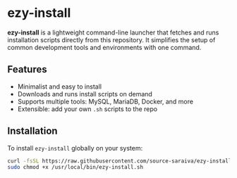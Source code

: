 # ezy-install


**ezy-install** is a lightweight command-line launcher that fetches and runs installation scripts directly from this repository. It simplifies the setup of common development tools and environments with one command.

## Features

- Minimalist and easy to install
- Downloads and runs install scripts on demand
- Supports multiple tools: MySQL, MariaDB, Docker, and more
- Extensible: add your own `.sh` scripts to the repo

## Installation

To install `ezy-install` globally on your system:

```bash
curl -fsSL https://raw.githubusercontent.com/source-saraiva/ezy-install/main/ezy-install.sh | sudo tee /usr/local/bin/ezy-install.sh > /dev/null
sudo chmod +x /usr/local/bin/ezy-install.sh
